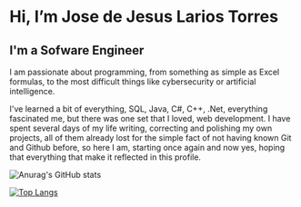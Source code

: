 # Hi, I’m Jose de Jesus Larios Torres
## I'm a Sofware Engineer
I am passionate about programming, from something as simple as Excel formulas, to the most difficult things like cybersecurity or artificial intelligence.

I've learned a bit of everything, SQL, Java, C#, C++, .Net, everything fascinated me, but there was one set that I loved, web development.
I have spent several days of my life writing, correcting and polishing my own projects, all of them already lost for the simple fact of not having known Git and Github before, so here I am, starting once again and now yes, hoping that everything that make it reflected in this profile.


![Anurag's GitHub stats](https://github-readme-stats.vercel.app/api?username=LariosTorres&show_icons=true&theme=radical)

[![Top Langs](https://github-readme-stats.vercel.app/api/top-langs/?username=LariosTorres&langs_count=8&show_icons=true&theme=radical)](https://github.com/anuraghazra/github-readme-stats)
